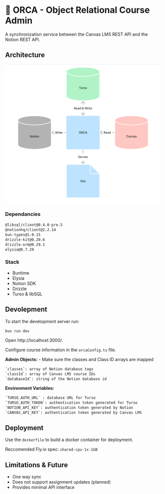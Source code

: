 # 🐋 ORCA - Object Relational Course Admin
A synchronization service between the Canvas LMS REST API and the Notion REST API.

## Architecture
![Alt text](architecture.png)

### Dependancies
```
@libsql/client@0.4.0-pre.5
@notionhq/client@2.2.14
bun-types@1.0.15
drizzle-kit@0.20.6
drizzle-orm@0.29.1
elysia@0.7.29
```


### Stack
- Buntime
- Elysia
- Notion SDK
- Drizzle
- Turso & libSQL

## Devolepment
To start the development server run:
```bash
bun run dev
```
Open http://localhost:3000/.

Configure course information in the `orcaConfig.ts` file.

**Admin Objects:**  - Make sure the classes and Class ID arrays are mapped

    `classes`: array of Notion database tags
    `classId`: array of Canvas LMS course IDs
    `databaseId`: string of the Notion database id

**Environment Variables:**

    `TURSO_AUTH_URL` : database URL for Turso
    `TURSO_AUTH_TOKEN`: authentication token generated for Turso 
    `NOTION_API_KEY`: authentication token generated by Notion
    `CANVAS_API_KEY`: authentication token generated by Canvas LMS

## Deployment
Use the `dockerfile` to build a docker container for deployment.

Reccomended Fly.io spec: `shared-cpu-1x-1GB`

## Limitations & Future
- One way sync
- Does not support assignment updates (planned)
- Provides minimal API interface
